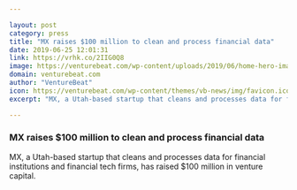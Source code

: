 ```yaml
---

layout: post
category: press
title: "MX raises $100 million to clean and process financial data"
date: 2019-06-25 12:01:31
link: https://vrhk.co/2IIG0Q8
image: https://venturebeat.com/wp-content/uploads/2019/06/home-hero-image.png?w=1200&strip=all
domain: venturebeat.com
author: "VentureBeat"
icon: https://venturebeat.com/wp-content/themes/vb-news/img/favicon.ico
excerpt: "MX, a Utah-based startup that cleans and processes data for financial institutions and financial tech firms, has raised $100 million in venture capital."

---
```


### MX raises $100 million to clean and process financial data

MX, a Utah-based startup that cleans and processes data for financial institutions and financial tech firms, has raised $100 million in venture capital.